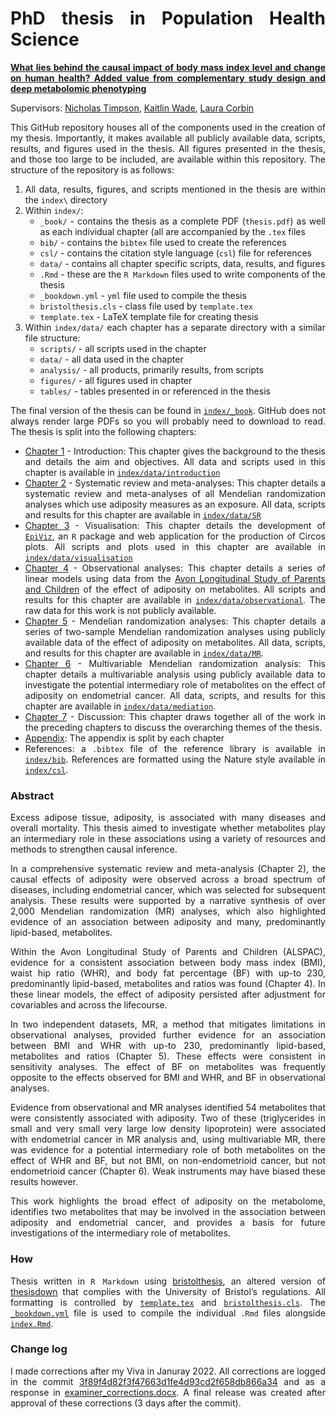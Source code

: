 
<div style="text-align: justify">

# PhD thesis in Population Health Science

**[What lies behind the causal impact of body mass index level and
change on human health? Added value from complementary study design and
deep metabolomic
phenotyping](https://github.com/mattlee821/000_thesis/blob/master/index/_book/PGR_submission_LEE_MATTHEW_1745911.pdf)**

Supervisors: [Nicholas
Timpson](https://www.bristol.ac.uk/people/person/Nicholas-Timpson-cb33193a-0edb-46a8-a06f-7532cf9ee874/),
[Kaitlin
Wade](https://www.bristol.ac.uk/people/person/Kaitlin-Wade-e0c3b266-f309-442c-bb07-0e305b1f49b9/),
[Laura
Corbin](https://www.bristol.ac.uk/people/person/Laura-Corbin-15c0325f-9e1d-4f18-bb53-4bb67aa7baf7/)

This GitHub repository houses all of the components used in the creation
of my thesis. Importantly, it makes available all publicly available
data, scripts, results, and figures used in the thesis. All figures
presented in the thesis, and those too large to be included, are
available within this repository. The structure of the repository is as
follows:

1.  All data, results, figures, and scripts mentioned in the thesis are
    within the `index\` directory
2.  Within `index/`:
    -   `_book/` - contains the thesis as a complete PDF (`thesis.pdf`)
        as well as each individual chapter (all are accompanied by the
        `.tex` files
    -   `bib/` - contains the `bibtex` file used to create the
        references
    -   `csl/` - contains the citation style language (`csl`) file for
        references
    -   `data/` - contains all chapter specific scripts, data, results,
        and figures
    -   `.Rmd` - these are the `R Markdown` files used to write
        components of the thesis
    -   `_bookdown.yml` - `yml` file used to compile the thesis
    -   `bristolthesis.cls` - class file used by `template.tex`
    -   `template.tex` - LaTeX template file for creating thesis
3.  Within `index/data/` each chapter has a separate directory with a
    similar file structure:
    -   `scripts/` - all scripts used in the chapter
    -   `data/` - all data used in the chapter
    -   `analysis/` - all products, primarily results, from scripts
    -   `figures/` - all figures used in chapter
    -   `tables/` - tables presented in or referenced in the thesis

The final version of the thesis can be found in
[`index/_book`](https://github.com/mattlee821/000_thesis/blob/master/index/_book/).
GitHub does not always render large PDFs so you will probably need to
download to read. The thesis is split into the following chapters:

-   [Chapter
    1](https://github.com/mattlee821/000_thesis/blob/master/index/01-introduction.Rmd) -
    Introduction: This chapter gives the background to the thesis and
    details the aim and objectives. All data and scripts used in this
    chapter is available in
    [`index/data/introduction`](https://github.com/mattlee821/000_thesis/blob/master/index/data/introduction)
-   [Chapter
    2](https://github.com/mattlee821/000_thesis/blob/master/index/02-systematic-review.Rmd) -
    Systematic review and meta-analyses: This chapter details a
    systematic review and meta-analyses of all Mendelian randomization
    analyses which use adiposity measures as an exposure. All data,
    scripts and results for this chapter are available in
    [`index/data/SR`](https://github.com/mattlee821/000_thesis/blob/master/index/data/SR)
-   [Chapter
    3](https://github.com/mattlee821/000_thesis/blob/master/index/03-visualisation.Rmd) -
    Visualisation: This chapter details the development of
    [`EpiViz`](https://github.com/mattlee821/EpiViz), an `R` package and
    web application for the production of Circos plots. All scripts and
    plots used in this chapter are available in
    [`index/data/visualisation`](https://github.com/mattlee821/000_thesis/blob/master/index/data/visualisation)
-   [Chapter
    4](https://github.com/mattlee821/000_thesis/blob/master/index/04-observational.Rmd) -
    Observational analyses: This chapter details a series of linear
    models using data from the [Avon Longitudinal Study of Parents and
    Children](http://www.bristol.ac.uk/alspac/) of the effect of
    adiposity on metabolites. All scripts and results for this chapter
    are available in
    [`index/data/observational`](https://github.com/mattlee821/000_thesis/blob/master/index/data/observational).
    The raw data for this work is not publicly available.
-   [Chapter
    5](https://github.com/mattlee821/000_thesis/blob/master/index/05-MR.Rmd) -
    Mendelian randomization analyses: This chapter details a series of
    two-sample Mendelian randomization analyses using publicly available
    data of the effect of adiposity on metabolites. All data, scripts,
    and results for this chapter are available in
    [`index/data/MR`](https://github.com/mattlee821/000_thesis/blob/master/index/data/MR).
-   [Chapter
    6](https://github.com/mattlee821/000_thesis/blob/master/index/06-mediation.Rmd) -
    Multivariable Mendelian randomization analysis: This chapter details
    a multivariable analysis using publicly available data to
    investigate the potential intermediary role of metabolites on the
    effect of adiposity on endometrial cancer. All data, scripts, and
    results for this chapter are available in
    [`index/data/mediation`](https://github.com/mattlee821/000_thesis/blob/master/index/data/mediation).
-   [Chapter
    7](https://github.com/mattlee821/000_thesis/blob/master/index/07-discussion.Rmd) -
    Discussion: This chapter draws together all of the work in the
    preceding chapters to discuss the overarching themes of the thesis.
-   [Appendix](https://github.com/mattlee821/000_thesis/blob/master/index/98-appendix.Rmd):
    The appendix is split by each chapter
-   References: a `.bibtex` file of the reference library is available
    in
    [`index/bib`](https://github.com/mattlee821/000_thesis/blob/master/index/bib/).
    References are formatted using the Nature style available in
    [`index/csl`](https://github.com/mattlee821/000_thesis/blob/master/index/csl).

### Abstract

Excess adipose tissue, adiposity, is associated with many diseases and
overall mortality. This thesis aimed to investigate whether metabolites
play an intermediary role in these associations using a variety of
resources and methods to strengthen causal inference. <br>

In a comprehensive systematic review and meta-analysis (Chapter 2), the
causal effects of adiposity were observed across a broad spectrum of
diseases, including endometrial cancer, which was selected for
subsequent analysis. These results were supported by a narrative
synthesis of over 2,000 Mendelian randomization (MR) analyses, which
also highlighted evidence of an association between adiposity and many,
predominantly lipid-based, metabolites. <br>

Within the Avon Longitudinal Study of Parents and Children (ALSPAC),
evidence for a consistent association between body mass index (BMI),
waist hip ratio (WHR), and body fat percentage (BF) with up-to 230,
predominantly lipid-based, metabolites and ratios was found (Chapter 4).
In these linear models, the effect of adiposity persisted after
adjustment for covariables and across the lifecourse. <br>

In two independent datasets, MR, a method that mitigates limitations in
observational analyses, provided further evidence for an association
between BMI and WHR with up-to 230, predominantly lipid-based,
metabolites and ratios (Chapter 5). These effects were consistent in
sensitivity analyses. The effect of BF on metabolites was frequently
opposite to the effects observed for BMI and WHR, and BF in
observational analyses. <br>

Evidence from observational and MR analyses identified 54 metabolites
that were consistently associated with adiposity. Two of these
(triglycerides in small and very small very large low density
lipoprotein) were associated with endometrial cancer in MR analysis and,
using multivariable MR, there was evidence for a potential intermediary
role of both metabolites on the effect of WHR and BF, but not BMI, on
non-endometrioid cancer, but not endometrioid cancer (Chapter 6). Weak
instruments may have biased these results however. <br>

This work highlights the broad effect of adiposity on the metabolome,
identifies two metabolites that may be involved in the association
between adiposity and endometrial cancer, and provides a basis for
future investigations of the intermediary role of metabolites. <br>

### How

Thesis written in `R Markdown` using
[bristolthesis](https://github.com/mattlee821/bristolthesis), an altered
version of [thesisdown](https://github.com/ismayc/thesisdown) that
complies with the University of Bristol’s regulations. All formatting is
controlled by
[`template.tex`](https://github.com/mattlee821/000_thesis/blob/master/index/template.tex)
and
[`bristolthesis.cls`](https://github.com/mattlee821/000_thesis/blob/master/index/bristolthesis.cls).
The
[`_bookdown.yml`](https://github.com/mattlee821/000_thesis/blob/master/index/_bookdown.yml)
file is used to compile the individual `.Rmd` files alongside
[`index.Rmd`](https://github.com/mattlee821/000_thesis/blob/master/index/index.Rmd).

### Change log

I made corrections after my Viva in Januray 2022. All corrections are
logged in the commit
[3f89f4d82f3f47663d1fe4d93cd2f658db866a34](https://github.com/mattlee821/000_thesis/commit/3f89f4d82f3f47663d1fe4d93cd2f658db866a34)
and as a response in
[examiner_corrections.docx](https://github.com/mattlee821/000_thesis/blob/master/examiner_corrections.docx).
A final release was created after approval of these corrections (3 days
after the commit).

</div>
